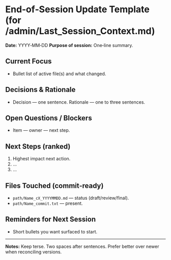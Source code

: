 <!-- status: stub; target: 150+ words -->
<!-- status: stub; target: 150+ words -->
<!-- status: stub; target: 150+ words -->
<!-- status: stub; target: 150+ words -->
<!-- status: stub; target: 150+ words -->
<!-- status: stub; target: 150+ words -->
# End‑of‑Session Update Template (for /admin/Last_Session_Context.md)

**Date:** YYYY‑MM‑DD
**Purpose of session:** One‑line summary.

## Current Focus
- Bullet list of active file(s) and what changed.

## Decisions & Rationale
- Decision — one sentence.  Rationale — one to three sentences.

## Open Questions / Blockers
- Item — owner — next step.

## Next Steps (ranked)
1. Highest impact next action.
2. …
3. …

## Files Touched (commit‑ready)
- `path/Name_cX_YYYYMMDD.md` — status (draft/review/final).
- `path/Name_commit.txt` — present.

## Reminders for Next Session
- Short bullets you want surfaced to start.

---
**Notes:** Keep terse.  Two spaces after sentences.  Prefer better over newer when reconciling versions.










